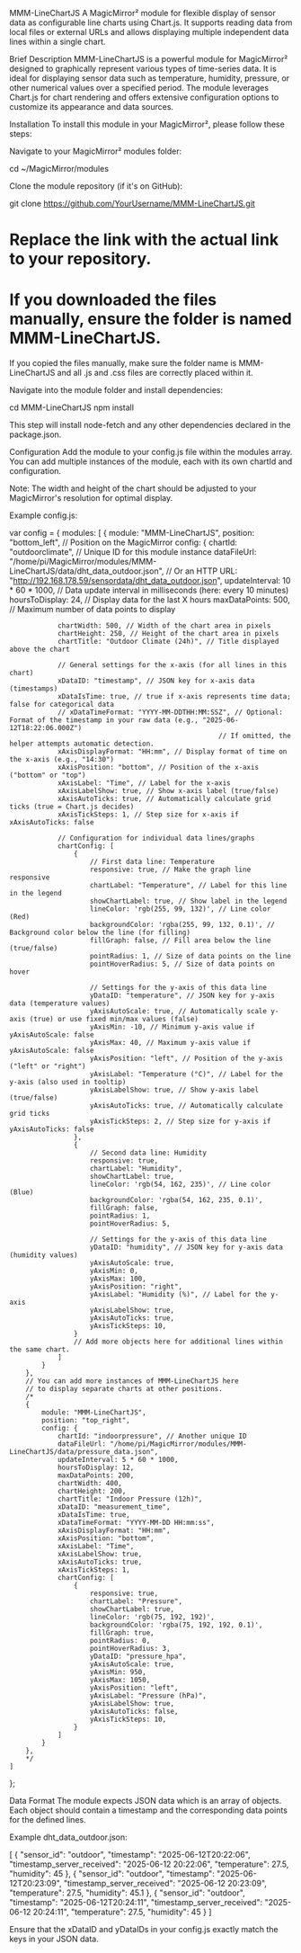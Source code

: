 MMM-LineChartJS
A MagicMirror² module for flexible display of sensor data as configurable line charts using Chart.js. It supports reading data from local files or external URLs and allows displaying multiple independent data lines within a single chart.

Brief Description
MMM-LineChartJS is a powerful module for MagicMirror² designed to graphically represent various types of time-series data. It is ideal for displaying sensor data such as temperature, humidity, pressure, or other numerical values over a specified period. The module leverages Chart.js for chart rendering and offers extensive configuration options to customize its appearance and data sources.

Installation
To install this module in your MagicMirror², please follow these steps:

Navigate to your MagicMirror² modules folder:

cd ~/MagicMirror/modules

Clone the module repository (if it's on GitHub):

git clone https://github.com/YourUsername/MMM-LineChartJS.git
# Replace the link with the actual link to your repository.
# If you downloaded the files manually, ensure the folder is named MMM-LineChartJS.

If you copied the files manually, make sure the folder name is MMM-LineChartJS and all .js and .css files are correctly placed within it.

Navigate into the module folder and install dependencies:

cd MMM-LineChartJS
npm install

This step will install node-fetch and any other dependencies declared in the package.json.

Configuration
Add the module to your config.js file within the modules array. You can add multiple instances of the module, each with its own chartId and configuration.

Note: The width and height of the chart should be adjusted to your MagicMirror's resolution for optimal display.

Example config.js:

var config = {
    modules: [
        {
            module: "MMM-LineChartJS",
            position: "bottom_left", // Position on the MagicMirror
            config: {
                chartId: "outdoorclimate", // Unique ID for this module instance
                dataFileUrl: "/home/pi/MagicMirror/modules/MMM-LineChartJS/data/dht_data_outdoor.json",
                // Or an HTTP URL: "http://192.168.178.59/sensordata/dht_data_outdoor.json",
                updateInterval: 10 * 60 * 1000, // Data update interval in milliseconds (here: every 10 minutes)
                hoursToDisplay: 24, // Display data for the last X hours
                maxDataPoints: 500, // Maximum number of data points to display

                chartWidth: 500, // Width of the chart area in pixels
                chartHeight: 250, // Height of the chart area in pixels
                chartTitle: "Outdoor Climate (24h)", // Title displayed above the chart

                // General settings for the x-axis (for all lines in this chart)
                xDataID: "timestamp", // JSON key for x-axis data (timestamps)
                xDataIsTime: true, // true if x-axis represents time data; false for categorical data
                // xDataTimeFormat: "YYYY-MM-DDTHH:MM:SSZ", // Optional: Format of the timestamp in your raw data (e.g., "2025-06-12T18:22:06.000Z")
                                                        // If omitted, the helper attempts automatic detection.
                xAxisDisplayFormat: "HH:mm", // Display format of time on the x-axis (e.g., "14:30")
                xAxisPosition: "bottom", // Position of the x-axis ("bottom" or "top")
                xAxisLabel: "Time", // Label for the x-axis
                xAxisLabelShow: true, // Show x-axis label (true/false)
                xAxisAutoTicks: true, // Automatically calculate grid ticks (true = Chart.js decides)
                xAxisTickSteps: 1, // Step size for x-axis if xAxisAutoTicks: false

                // Configuration for individual data lines/graphs
                chartConfig: [
                    {
                        // First data line: Temperature
                        responsive: true, // Make the graph line responsive
                        chartLabel: "Temperature", // Label for this line in the legend
                        showChartLabel: true, // Show label in the legend
                        lineColor: 'rgb(255, 99, 132)', // Line color (Red)
                        backgroundColor: 'rgba(255, 99, 132, 0.1)', // Background color below the line (for filling)
                        fillGraph: false, // Fill area below the line (true/false)
                        pointRadius: 1, // Size of data points on the line
                        pointHoverRadius: 5, // Size of data points on hover

                        // Settings for the y-axis of this data line
                        yDataID: "temperature", // JSON key for y-axis data (temperature values)
                        yAxisAutoScale: true, // Automatically scale y-axis (true) or use fixed min/max values (false)
                        yAxisMin: -10, // Minimum y-axis value if yAxisAutoScale: false
                        yAxisMax: 40, // Maximum y-axis value if yAxisAutoScale: false
                        yAxisPosition: "left", // Position of the y-axis ("left" or "right")
                        yAxisLabel: "Temperature (°C)", // Label for the y-axis (also used in tooltip)
                        yAxisLabelShow: true, // Show y-axis label (true/false)
                        yAxisAutoTicks: true, // Automatically calculate grid ticks
                        yAxisTickSteps: 2, // Step size for y-axis if yAxisAutoTicks: false
                    },
                    {
                        // Second data line: Humidity
                        responsive: true,
                        chartLabel: "Humidity",
                        showChartLabel: true,
                        lineColor: 'rgb(54, 162, 235)', // Line color (Blue)
                        backgroundColor: 'rgba(54, 162, 235, 0.1)',
                        fillGraph: false,
                        pointRadius: 1,
                        pointHoverRadius: 5,

                        // Settings for the y-axis of this data line
                        yDataID: "humidity", // JSON key for y-axis data (humidity values)
                        yAxisAutoScale: true,
                        yAxisMin: 0,
                        yAxisMax: 100,
                        yAxisPosition: "right",
                        yAxisLabel: "Humidity (%)", // Label for the y-axis
                        yAxisLabelShow: true,
                        yAxisAutoTicks: true,
                        yAxisTickSteps: 10,
                    }
                    // Add more objects here for additional lines within the same chart.
                ]
            }
        },
        // You can add more instances of MMM-LineChartJS here
        // to display separate charts at other positions.
        /*
        {
            module: "MMM-LineChartJS",
            position: "top_right",
            config: {
                chartId: "indoorpressure", // Another unique ID
                dataFileUrl: "/home/pi/MagicMirror/modules/MMM-LineChartJS/data/pressure_data.json",
                updateInterval: 5 * 60 * 1000,
                hoursToDisplay: 12,
                maxDataPoints: 200,
                chartWidth: 400,
                chartHeight: 200,
                chartTitle: "Indoor Pressure (12h)",
                xDataID: "measurement_time",
                xDataIsTime: true,
                xDataTimeFormat: "YYYY-MM-DD HH:mm:ss",
                xAxisDisplayFormat: "HH:mm",
                xAxisPosition: "bottom",
                xAxisLabel: "Time",
                xAxisLabelShow: true,
                xAxisAutoTicks: true,
                xAxisTickSteps: 1,
                chartConfig: [
                    {
                        responsive: true,
                        chartLabel: "Pressure",
                        showChartLabel: true,
                        lineColor: 'rgb(75, 192, 192)',
                        backgroundColor: 'rgba(75, 192, 192, 0.1)',
                        fillGraph: true,
                        pointRadius: 0,
                        pointHoverRadius: 3,
                        yDataID: "pressure_hpa",
                        yAxisAutoScale: true,
                        yAxisMin: 950,
                        yAxisMax: 1050,
                        yAxisPosition: "left",
                        yAxisLabel: "Pressure (hPa)",
                        yAxisLabelShow: true,
                        yAxisAutoTicks: false,
                        yAxisTickSteps: 10,
                    }
                ]
            }
        },
        */
    ]
};

Data Format
The module expects JSON data which is an array of objects. Each object should contain a timestamp and the corresponding data points for the defined lines.

Example dht_data_outdoor.json:

[
  {
    "sensor_id": "outdoor",
    "timestamp": "2025-06-12T20:22:06",
    "timestamp_server_received": "2025-06-12 20:22:06",
    "temperature": 27.5,
    "humidity": 45
  },
  {
    "sensor_id": "outdoor",
    "timestamp": "2025-06-12T20:23:09",
    "timestamp_server_received": "2025-06-12 20:23:09",
    "temperature": 27.5,
    "humidity": 45.1
  },
  {
    "sensor_id": "outdoor",
    "timestamp": "2025-06-12T20:24:11",
    "timestamp_server_received": "2025-06-12 20:24:11",
    "temperature": 27.5,
    "humidity": 45
  }
]

Ensure that the xDataID and yDataIDs in your config.js exactly match the keys in your JSON data.